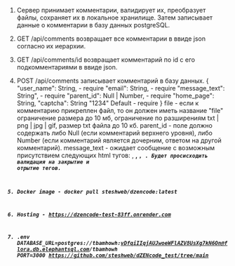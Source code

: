 1. Сервер принимает комментарии, валидирует их, преобразует файлы, сохраняет их в локальное хранилище. Затем записывает данные о комментарии в базу данных postgreSQL.
2. GET /api/comments возвращает все комментарии в ввиде json согласно их иерархии.
3. GET /api/comments/id возвращает комментарий по id c его подкомментариями в ввиде json.
2. POST /api/comments записывает комментарий в базу данных. 
{
    "user_name": String, - require
    "email": String, - require
    "message_text": String", - require
    "parent_id": Null | Number, - require
    "home_page": String,
    "captcha": String "1234" Default - require
 }
 file - если к комментарию прикреплен файл, то он должен иметь название "file"
 ограничение размера до 10 мб, ограничение по разширениям txt | png | jpg | gif, размер txt файла до 10 кб.
 parent_id - поле должно содержать либо Null (если комментарий верхнего уровня), либо Number (если комментарий является дочерним, ответом на другой комментарий).
 message_text - ожидает сообщение с возможным присутствием следующих html тугов: <a>, <strong>, <code>, <i>. Будет просисходить валидация на закрытие и отрытие тегов. 

2. Docker image - docker pull steshweb/dzencode:latest
3. Hosting - https://dzencode-test-83ff.onrender.com
4. .env 
DATABASE_URL=postgres://tbamhowh:vDfqiIIqjAUJwoeWFlAZV8UsXg7kN6On@flora.db.elephantsql.com/tbamhowh
PORT=3000
https://github.com/steshweb/dZENcode_test/tree/main